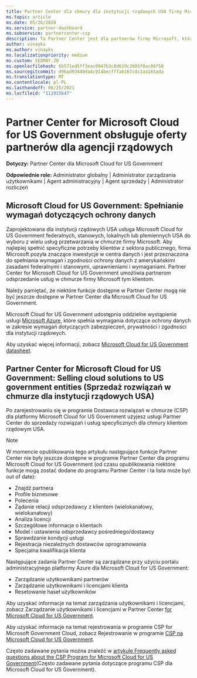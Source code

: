 ```yaml
---
title: Partner Center dla chmury dla instytucji rządowych USA firmy Microsoft
ms.topic: article
ms.date: 05/26/2020
ms.service: partner-dashboard
ms.subservice: partnercenter-csp
description: Ta Partner Center jest dla partnerów firmy Microsoft, którzy oferują rozwiązania firmy Microsoft w chmurze klientom pracującym z agencjami rządowymi w Stany Zjednoczone.
author: vinayks
ms.author: vinayks
ms.localizationpriority: medium
ms.custom: SEOMAY.20
ms.openlocfilehash: 6b571ed5ff3eac0947b3c8d619c2605f0ac86f50
ms.sourcegitcommit: d96ad93449da4c914becfffab167cdc1aa165ada
ms.translationtype: MT
ms.contentlocale: pl-PL
ms.lasthandoff: 06/25/2021
ms.locfileid: "112915647"
---
```

# <a name="partner-center-for-microsoft-cloud-for-us-government-supports-partner-offers-to-government-agencies"></a>Partner Center for Microsoft Cloud for US Government obsługuje oferty partnerów dla agencji rządowych

**Dotyczy:** Partner Center dla Microsoft Cloud for US Government

**Odpowiednie role:** Administrator globalny | Administrator zarządzania użytkownikami | Agent administracyjny | Agent sprzedaży | Administrator rozliczeń

## <a name="microsoft-cloud-for-us-government-meeting-data-protection-requirements"></a>Microsoft Cloud for US Government: Spełnianie wymagań dotyczących ochrony danych

Zaprojektowana dla instytucji rządowych USA usługa Microsoft Cloud for US Government federalnych, stanowych, lokalnych lub plemiennych USA do wyboru z wielu usług przetwarzania w chmurze firmy Microsoft. Aby najlepiej spełnić specyficzne potrzeby klientów z sektora publicznego, firma Microsoft pozyła znaczące inwestycje w centra danych i jest przeznaczona do spełniania wymagań i zgodności ochrony danych z amerykańskimi zasadami federalnymi i stanowymi, uprawnieniami i wymaganiami. Partner Center for Microsoft Cloud for US Government umożliwia partnerom odsprzedanie usług w chmurze firmy Microsoft tym klientom.

Należy pamiętać, że niektóre funkcje dostępne w Partner Center mogą nie być jeszcze dostępne w Partner Center dla Microsoft Cloud for US Government.

Microsoft Cloud for US Government udostępnia oddzielne wystąpienie usługi [Microsoft Azure,](https://azure.microsoft.com/overview/clouds/government/) które spełnia wymagania dotyczące ochrony danych w zakresie wymagań dotyczących zabezpieczeń, prywatności i zgodności dla instytucji rządowych. 

Aby uzyskać więcej informacji, zobacz [Microsoft Cloud for US Government datasheet](https://download.microsoft.com/download/C/9/C/C9CA3002-DFC4-4ADA-841F-DF42AEC042FB/Microsoft_Azure_Government_Datasheet_EN_US.PDF).

## <a name="partner-center-for-microsoft-cloud-for-us-government-selling-cloud-solutions-to-us-government-entities"></a>Partner Center for Microsoft Cloud for US Government: Selling cloud solutions to US government entities (Sprzedaż rozwiązań w chmurze dla instytucji rządowych USA)

Po zarejestrowaniu się w programie Dostawca rozwiązań w chmurze (CSP) dla platformy Microsoft Cloud for US Government użyjesz usługi Partner Center do sprzedaży rozwiązań i usług specyficznych dla chmury klientom rządowym USA. 

> [!NOTE]  
> W momencie opublikowania tego artykułu następujące funkcje Partner Center nie były jeszcze dostępne w programie Partner Center dla programu Microsoft Cloud for US Government (od czasu opublikowania niektóre funkcje mogą zostać dodane do programu Partner Center i ta lista może być out of date):

- Znajdź partnera
- Profile biznesowe
- Polecenia
- Żądanie relacji odsprzedawcy z klientem (wielokanałowy, wielokanałowy)
- Analiza licencji
- Szczegółowe informacje o klientach
- Model i ustawienia odsprzedawcy pośredniego/dostawcy
- Sprawdzanie kondycji usługi
- Rejestracja niezależnych dostawców oprogramowania
- Specjalna kwalifikacja klienta

Następujące zadania Partner Center są zarządzane przy użyciu portalu administracyjnego platformy Azure dla Microsoft Cloud for US Government: 

- Zarządzanie użytkownikami partnerów
- Zarządzanie użytkownikami i licencjami klienta
- Resetowanie haseł użytkowników

Aby uzyskać informacje na temat zarządzania użytkownikami i licencjami, zobacz Zarządzanie użytkownikami i licencjami w Partner Center [for Microsoft Cloud for US Government](user-management-in-partner-center-for-microsoft-us-govt-cloud.md).

Aby uzyskać informacje na temat rejestrowania w programie CSP for Microsoft Government Cloud, zobacz Rejestrowanie w programie [CSP na Microsoft Cloud for US Government](enroll-in-csp-for-microsoft-us-govt-cloud.md).

Często zadawane pytania można znaleźć w [artykule Frequently asked questions about the CSP Program for Microsoft Cloud for US Government](faq-for-us-govt-cloud.yml)(Często zadawane pytania dotyczące programu CSP dla Microsoft Cloud for US Government).
